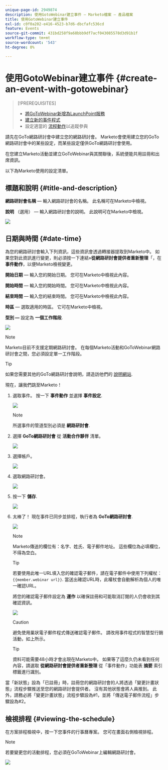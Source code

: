 ```yaml
---
unique-page-id: 2949874
description: 使用GotoWebinar建立事件 — Marketo檔案 — 產品檔案
title: 使用GotoWebinar建立事件
exl-id: c0f0a202-e416-4523-b7d6-dbcfafc536cd
feature: Events
source-git-commit: 431bd258f9a68bbb9df7acf043085578d3d91b1f
workflow-type: tm+mt
source-wordcount: '543'
ht-degree: 0%

---
```


# 使用GotoWebinar建立事件 {#create-an-event-with-gotowebinar}

>[!PREREQUISITES]
>
>* [將GoToWebinar新增為LaunchPoint服務](/help/marketo/product-docs/administration/additional-integrations/add-gotowebinar-as-a-launchpoint-service.md)
>* [建立新的事件程式](/help/marketo/product-docs/demand-generation/events/understanding-events/create-a-new-event-program.md)
>* 設定適當的 [流程動作](/help/marketo/product-docs/core-marketo-concepts/smart-campaigns/flow-actions/add-a-flow-step-to-a-smart-campaign.md)以追蹤參與

請先在GoTo網路研討會中建立您的網路研討會。 Marketo會使用建立您的GoTo網路研討會中的某些設定，而某些設定僅供GoTo網路研討會使用。

在您建立Marketo活動並建立GoToWebinar與其關聯後，系統便能共用註冊和出席資訊。

以下為Marketo使用的設定清單。

## 標題和說明 {#title-and-description}

**網路研討會名稱**  — 輸入網路研討會的名稱。 此名稱可在Marketo中檢視。

**說明** （選用） — 輸入網路研討會的說明。 此說明可在Marketo中檢視。

![](assets/image2015-5-28-15-3a1-3a36.png)

## 日期與時間 {#date-time}

為您的網路研討會輸入下列資訊，這些資訊會透過轉接器提取到Marketo中。 如果您對此資訊進行變更，則必須按一下連結»**從網路研討會提供者重新整理**「，在 **事件動作**，以便Marketo檢視變更。

**開始日期**  — 輸入您的開始日期。 您可在Marketo中檢視此內容。

**開始時間**  — 輸入您的開始時間。 您可在Marketo中檢視此內容。

**結束時間**  — 輸入您的結束時間。 您可在Marketo中檢視此內容。

**時區**  — 選取適用的時區。 它可在Marketo中檢視。

**型別 —** 設定為 **一個工作階段**.

![](assets/image2015-5-28-15-3a7-3a1.png)

>[!NOTE]
>
>Marketo目前不支援定期網路研討會。 在每個Marketo活動和GoToWebinar網路研討會之間，您必須設定單一工作階段。

>[!TIP]
>
>如果您需要其他的GoTo網路研討會說明，請造訪他們的 [說明網站](https://support.logmeininc.com/gotowebinar).

現在，讓我們跳至Marketo！

1. 選取事件。 按一下 **事件動作** 並選擇 **事件設定**.

   ![](assets/image2015-5-14-14-3a53-3a10.png)

   >[!NOTE]
   >
   >所選事件的管道型別必須是 **網路研討會**.

1. 選擇 **GoTo網路研討會** 從 **活動合作夥伴** 清單。

   ![](assets/image2015-5-14-14-3a55-3a20.png)

1. 選擇帳戶。

   ![](assets/rtaimage-2.png)

1. 選取網路研討會。

   ![](assets/image2015-5-14-14-3a57-3a31.png)

1. 按一下 **儲存**.

   ![](assets/image2015-5-14-14-3a58-3a54.png)

1. 太棒了！ 現在事件已同步並排程，執行者為 **GoTo網路研討會**.

   ![](assets/image2015-5-14-15-3a0-3a47.png)

   >[!NOTE]
   >
   >Marketo傳送的欄位有：名字、姓氏、電子郵件地址。 這些欄位為必填欄位，不得為空白。

   >[!TIP]
   >
   >若要使用此唯一URL填入您的確認電子郵件，請在電子郵件中使用下列權杖： `{{member.webinar url}}`. 當送出確認URL時，此權杖會自動解析為個人的唯一確認URL。
   >
   >將您的確認電子郵件設定為 **運作** 以確保註冊和可能取消訂閱的人仍會收到其確認資訊。

   ![](assets/goto-webinar.png)

   >[!CAUTION]
   >
   >避免使用巢狀電子郵件程式傳送確認電子郵件。 請改用事件程式的智慧型行銷活動，如上所示。

   >[!TIP]
   >
   >資料可能需要48小時才會出現在Marketo中。 如果等了這麼久仍未看到任何內容，請選取 **從網路研討會提供者重新整理** 從「事件動作」功能表 **摘要** 索引標籤進行識別。

當「新狀態」設為「已註冊」時，註冊您的網路研討會的人將透過「變更計畫狀態」流程步驟推送至您的網路研討會提供者。 沒有其他狀態會將人員推到。 此外，請務必將「變更計畫狀態」流程步驟設為#1，並將「傳送電子郵件流程」步驟設為#2。

## 檢視排程  {#viewing-the-schedule}

在方案排程檢視中，按一下您事件的行事曆專案。 您可在畫面右側檢視排程。

>[!NOTE]
>
>若要變更您的活動排程，您必須在GoToWebinar上編輯網路研討會。

![](assets/image2015-5-14-15-3a3-3a13.png)
